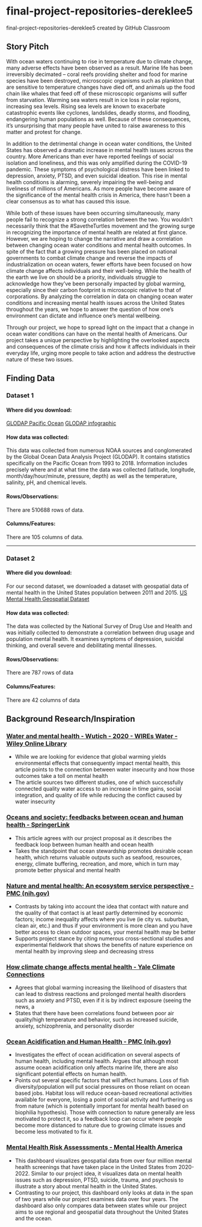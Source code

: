 # final-project-repositories-dereklee5
final-project-repositories-dereklee5 created by GitHub Classroom

## Story Pitch

With ocean waters continuing to rise in temperature due to climate change, many adverse effects have been observed as a result. Marine life has been irreversibly decimated – coral reefs providing shelter and food for marine species have been destroyed, microscopic organisms such as plankton that are sensitive to temperature changes have died off, and animals up the food chain like whales that feed off of these microscopic organisms will suffer from starvation. Warming sea waters result in ice loss in polar regions, increasing sea levels. Rising sea levels are known to exacerbate catastrophic events like cyclones, landslides, deadly storms, and flooding, endangering human populations as well. Because of these consequences, it’s unsurprising that many people have united to raise awareness to this matter and protest for change.


In addition to the detrimental change in ocean water conditions, the United States has observed a dramatic increase in mental health issues across the country. More Americans than ever have reported feelings of social isolation and loneliness, and this was only amplified during the COVID-19 pandemic. These symptoms of psychological distress have been linked to depression, anxiety, PTSD, and even suicidal ideation. This rise in mental health conditions is alarming, severely impairing the well-being and liveliness of millions of Americans. As more people have become aware of the significance of the mental health crisis in America, there hasn’t been a clear consensus as to what has caused this issue.


While both of these issues have been occurring simultaneously, many people fail to recognize a strong correlation between the two. You wouldn’t necessarily think that the #SavetheTurtles movement and the growing surge in recognizing the importance of mental health are related at first glance. However, we are hoping to change the narrative and draw a correlation between changing ocean water conditions and mental health outcomes. In spite of the fact that a growing pressure has been placed on national governments to combat climate change and reverse the impacts of industrialization on ocean waters, fewer efforts have been focused on how climate change affects individuals and their well-being. While the health of the earth we live on should be a priority, individuals struggle to acknowledge how they’ve been personally impacted by global warming, especially since their carbon footprint is microscopic relative to that of corporations. By analyzing the correlation in data on changing ocean water conditions and increasing mental health issues across the United States throughout the years, we hope to answer the question of how one’s environment can dictate and influence one’s mental wellbeing. 


Through our project, we hope to spread light on the impact that a change in ocean water conditions can have on the mental health of Americans. Our project takes a unique perspective by highlighting the overlooked aspects and consequences of the climate crisis and how it affects individuals in their everyday life, urging more people to take action and address the destructive nature of these two issues.


## Finding Data

### Dataset 1

#### Where did you download:
[GLODAP Pacific Ocean](https://www.ncei.noaa.gov/data/oceans/ncei/ocads/data/0210813)
[GLODAP infographic](https://www.glodap.info/wp-content/uploads/2022/08/ReleasePoster_v2_2022.pdf)

#### How data was collected:
This data was collected from numerous NOAA sources and conglomerated by the Global Ocean Data Analysis Project (GLODAP). It contains statistics specifically on the Pacific Ocean from 1993 to 2018. Information includes precisely where and at what time the data was collected (latitude, longitude, month/day/hour/minute, pressure, depth) as well as the temperature, salinity, pH, and chemical levels. 

#### Rows/Observations:
There are 510688 rows of data. 

#### Columns/Features:
There are 105 columns of data. 

___

### Dataset 2

#### Where did you download:
For our second dataset, we downloaded a dataset with geospatial data of mental health in the United States population between 2011 and 2015. [US Mental Health Geospatial Dataset](https://data.mendeley.com/datasets/b37tk3xbyt/1)

#### How data was collected:
The data was collected by the National Survey of Drug Use and Health and was initially collected to demonstrate a correlation between drug usage and population mental health. It examines symptoms of depression, suicidal thinking, and overall severe and debilitating mental illnesses. 

#### Rows/Observations:
There are 787 rows of data

#### Columns/Features:
There are 42 columns of data

## Background Research/Inspiration

### [Water and mental health - Wutich - 2020 - WIREs Water - Wiley Online Library](https://wires.onlinelibrary.wiley.com/doi/abs/10.1002/wat2.1461)
- While we are looking for evidence that global warming yields environmental effects that consequently impact mental health, this article points to the connection between water insecurity and how those outcomes take a toll on mental health
- The article sources two different studies, one of which successfully connected quality water access to an increase in time gains, social integration, and quality of life while reducing the conflict caused by water insecurity

### [Oceans and society: feedbacks between ocean and human health - SpringerLink](https://link.springer.com/article/10.1007/s11160-021-09669-5)
- This article agrees with our project proposal as it describes the feedback loop between human health and ocean health
- Takes the standpoint that ocean stewardship promotes desirable ocean health, which returns valuable outputs such as seafood, resources, energy, climate buffering, recreation, and more, which in turn may promote better physical and mental health

### [Nature and mental health: An ecosystem service perspective - PMC (nih.gov)](https://www.ncbi.nlm.nih.gov/pmc/articles/PMC6656547/)
- Contrasts by taking into account the idea that contact with nature and the quality of that contact is at least partly determined by economic factors; income inequality affects where you live (ie city vs. suburban, clean air, etc.) and thus if your environment is more clean and you have better access to clean outdoor spaces, your mental health may be better 
- Supports project stance by citing numerous cross-sectional studies and experimental fieldwork that shows the benefits of nature experience on mental health by improving sleep and decreasing stress

### [How climate change affects mental health - Yale Climate Connections](https://yaleclimateconnections.org/2020/02/how-climate-change-affects-mental-health/)
- Agrees that global warming increasing the likelihood of disasters that can lead to distress reactions and prolonged mental health disorders such as anxiety and PTSD, even if it is by indirect exposure (seeing the news, a 
- States that there have been correlations found between poor air quality/high temperature and behavior, such as increased suicide, anxiety, schizophrenia, and personality disorder 

### [Ocean Acidification and Human Health - PMC (nih.gov)](https://www.ncbi.nlm.nih.gov/pmc/articles/PMC7344635/)
- Investigates the effect of ocean acidification on several aspects of human health, including mental health. Argues that although most assume ocean acidification only affects marine life, there are also significant potential effects on human health.
- Points out several specific factors that will affect humans. Loss of fish diversity/population will put social pressures on those reliant on ocean based jobs. Habitat loss will reduce ocean-based recreational activities available for everyone, losing a point of social activity and furthering us from nature (which is potentially important for mental health based on biophilia hypothesis). Those with connection to nature generally are less motivated to protect it, so a feedback loop can occur where people become more distanced to nature due to growing climate issues and become less motivated to fix it.

### [Mental Health Risk Assesssments - Mental Health America](https://mhanational.org/mhamapping/mha-state-county-data)
- This dashboard visualizes geospatial data from over four million mental health screenings that have taken place in the United States from 2020-2022. Similar to our project idea, it visualizes data on mental health issues such as depression, PTSD, suicide, trauma, and psychosis to illustrate a story about mental health in the United States.
- Contrasting to our project, this dashboard only looks at data in the span of two years while our project examines data over four years. The dashboard also only compares data between states while our project aims to use regional and geospatial data throughout the United States and the ocean.
